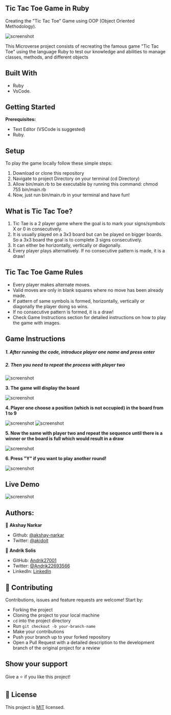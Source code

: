 ## Tic Tac Toe Game in Ruby

Creating the "Tic Tac Toe" Game using OOP (Object Oriented Methodology).

![screenshot](./screenshots/tictactoe.png)

This Microverse project consists of recreating the famous game "Tic Tac Toe" using the language Ruby to test our knowledge and abilities to manage classes, methods, and different objects

## Built With

- Ruby
- VsCode.

## Getting Started

**Prerequisites:**

- Text Editor (VSCode is suggested)
- Ruby.

## Setup

To play the game locally follow these simple steps:

1. Download or clone this repository
2. Navigate to project Directory on your terminal (cd Directory)
3. Allow bin/main.rb to be executable by running this command: chmod 755 bin/main.rb
4. Now, just run bin/main.rb in your terminal and have fun!

## What is Tic Tac Toe?

1. Tic Tae is a 2 player game where the goal is to mark your signs/symbols X or 0 in consecutively.
2. It is usually played on a 3x3 board but can be played on bigger boards. So a 3x3 board the goal is to complete 3 signs consecutively.
3. It can either be horizontally, vertically or diagonally.
4. Every player plays alternatively. If no consecutive pattern is made, it is a draw!

## Tic Tac Toe Game Rules

- Every player makes alternate moves.
- Valid moves are only in blank squares where no move has been already made.
- If pattern of same symbols is formed, horizontally, vertically or diagonally the player doing so wins.
- If no consecutive pattern is formed, it is a draw!
- Check Game Instructions section for detailed instructions on how to play the game with images.

## Game Instructions

##### 1. After running the code, introduce player one name and press enter

##### 2. Then you need to repeat the process with player two

![screenshot](./screenshots/playernames.png)

**3. The game will display the board**

![screenshot](./screenshots/Board.png)

**4. Player one choose a position (which is not occupied) in the board from 1 to 9**

![screenshot](./screenshots/validmoves.png)
![screenshot](./screenshots/invalid.png)

**5. Now the same with player two and repeat the sequence until there is a winner or the board is full which would result in a draw**

![screenshot](./screenshots/winner.png)

**6. Press "Y" if you want to play another round!**

![screenshot](./screenshots/playagain.png)

## Live Demo

![screenshot](https://repl.it/@Andrik27001/Tic-Tac-Toe#main.rb)

## Authors:

👤 **Akshay Narkar**

- Github: [@akshay-narkar](https://github.com/akshay-narkar)
- Twitter: [@akidoit](https://twitter.com/akidoit)

👤 **Andrik Solis**

- GitHub: [Andrik27001](https://github.com/Andrik27001)
- Twitter: [@Andrik22693566](https://twitter.com/Andrik22693566)
- LinkedIn: [LinkedIn](https://www.linkedin.com/in/andrik-solis-paniagua-a0ab251b5/)

## 🤝 Contributing

Contributions, issues and feature requests are welcome! Start by:

- Forking the project
- Cloning the project to your local machine
- `cd` into the project directory
- Run `git checkout -b your-branch-name`
- Make your contributions
- Push your branch up to your forked repository
- Open a Pull Request with a detailed description to the development branch of the original project for a review

## Show your support

Give a :star: if you like this project!

## 📝 License

This project is [MIT](https://opensource.org/licenses/MIT) licensed.
